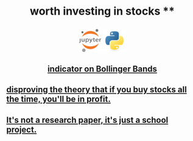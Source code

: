 <h1 align="center">worth investing in stocks **</h1>

<h2 align="center"></h2>
 <div align="center">
 <a href="https://jupyter.org/" target="_blank" rel="noreferrer">
  <img src="https://github.com/devicons/devicon/blob/master/icons/jupyter/jupyter-original-wordmark.svg" title="Jupiter" alt="Jupiter" width="60" height="60"/></a>
 <a href="https://www.python.org" target="_blank" rel="noreferrer"> <img src="https://raw.githubusercontent.com/devicons/devicon/master/icons/python/python-original.svg" alt="python" width="60" height="60"/> 
 </div>


<h2 align="center">indicator on Bollinger Bands</h2>

## disproving the theory that if you buy stocks all the time, you'll be in profit. 


## It's not a research paper, it's just a school project. 
